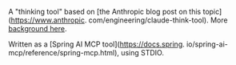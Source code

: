 A "thinking tool" based on
[the Anthropic blog post on this topic](https://www.anthropic.
com/engineering/claude-think-tool). 
More [background here](https://simonwillison.net/2025/Mar/21/the-think-tool/).

Written as a [Spring AI MCP tool](https://docs.spring.
io/spring-ai-mcp/reference/spring-mcp.html), using STDIO.